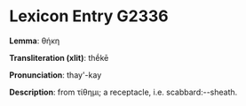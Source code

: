 # Lexicon Entry G2336

**Lemma**: θήκη

**Transliteration (xlit)**: thḗkē

**Pronunciation**: thay'-kay

**Description**:
from τίθημι; a receptacle, i.e. scabbard:--sheath.
